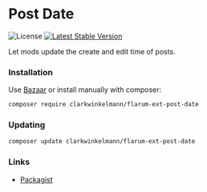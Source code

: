 # Post Date

![License](https://img.shields.io/badge/license-MIT-blue.svg) [![Latest Stable Version](https://img.shields.io/packagist/v/clarkwinkelmann/flarum-ext-post-date.svg)](https://packagist.org/packages/clarkwinkelmann/flarum-ext-post-date)

Let mods update the create and edit time of posts.

### Installation

Use [Bazaar](https://discuss.flarum.org/d/5151-flagrow-bazaar-the-extension-marketplace) or install manually with composer:

```sh
composer require clarkwinkelmann/flarum-ext-post-date
```

### Updating

```sh
composer update clarkwinkelmann/flarum-ext-post-date
```

### Links

- [Packagist](https://packagist.org/packages/clarkwinkelmann/flarum-ext-post-date)
